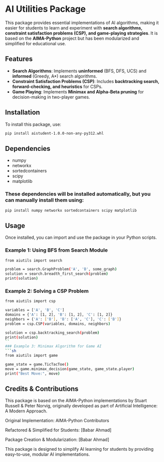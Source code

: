 # AI Utilities Package

This package provides essential implementations of AI algorithms, making it easier for students to learn and experiment with **search algorithms, constraint satisfaction problems (CSP), and game-playing strategies**. It is based on the **AIMA-Python** project but has been modularized and simplified for educational use.

## Features
- **Search Algorithms**: Implements **uninformed** (BFS, DFS, UCS) and **informed** (Greedy, A*) search algorithms.
- **Constraint Satisfaction Problems (CSP)**: Includes **backtracking search, forward-checking, and heuristics** for CSPs.
- **Game Playing**: Implements **Minimax and Alpha-Beta pruning** for decision-making in two-player games.

## Installation  
To install this package, use:

```sh
pip install aistudent-1.0.0-non-any-py312.whl
```
## Dependencies
- numpy
- networkx
- sortedcontainers
- scipy
- matplotlib

### These dependencies will be installed automatically, but you can manually install them using:
```sh
pip install numpy networkx sortedcontainers scipy matplotlib
```
## Usage

Once installed, you can import and use the package in your Python scripts.


### Example 1: Using BFS from Search Module
```sh
from aiutils import search

problem = search.GraphProblem('A', 'B', some_graph)
solution = search.breadth_first_search(problem)
print(solution)
```
### Example 2: Solving a CSP Problem
```sh
from aiutils import csp

variables = ['A', 'B', 'C']
domains = {'A': [1, 2], 'B': [1, 2], 'C': [1, 2]}
neighbors = {'A': ['B'], 'B': ['A', 'C'], 'C': ['B']}
problem = csp.CSP(variables, domains, neighbors)

solution = csp.backtracking_search(problem)
print(solution)
``
### Example 3: Minimax Algorithm for Game AI
```sh
from aiutils import game

game_state = game.TicTacToe()
move = game.minimax_decision(game_state, game_state.player)
print("Best Move:", move)
```
## Credits & Contributions
This package is based on the AIMA-Python implementations by Stuart Russell & Peter Norvig, originally developed as part of Artificial Intelligence: A Modern Approach.

Original Implementation: AIMA-Python Contributors

Refactored & Simplified for Students: [Babar Ahmad]

Package Creation & Modularization: [Babar Ahmad]

This package is designed to simplify AI learning for students by providing easy-to-use, modular AI implementations.

